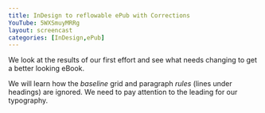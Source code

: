 ```yaml
---
title: InDesign to reflowable ePub with Corrections
YouTube: 5WXSmuyMRRg
layout: screencast
categories: [InDesign,ePub]
---
```

We look at the results of our first effort and see what needs changing to get a better looking eBook.

We will learn how the _baseline_ grid and paragraph _rules_ (lines under headings) are ignored. We need to pay attention to the leading for our typography.
